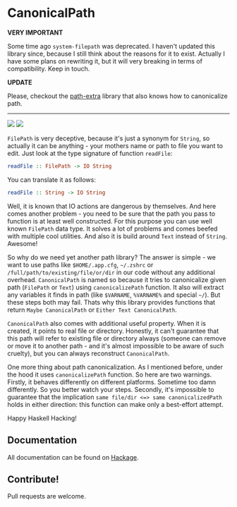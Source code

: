 # CanonicalPath

**VERY IMPORTANT**

Some time ago `system-filepath` was deprecated. I haven't updated this library since, because I still think about the reasons for it to exist. Actually I have some plans on rewriting it, but it will very breaking in terms of compatibility. Keep in touch.

**UPDATE**

Please, checkout the [path-extra](https://github.com/d12frosted/path-extra) library that also knows how to canonicalize path.

---

![](https://img.shields.io/travis/d12frosted/CanonicalPath.svg)
![](https://img.shields.io/hackage/v/system-canonicalpath.svg)

`FilePath` is very deceptive, because it's just a synonym for `String`, so actually it can be anything - your mothers name or path to file you want to edit. Just look at the type signature of function `readFile`:

```haskell
readFile :: FilePath -> IO String
```

You can translate it as follows:

```haskell
readFile :: String -> IO String
```

Well, it is known that IO actions are dangerous by themselves. And here comes another problem - you need to be sure that the path you pass to function is at least well constructed. For this purpose you can use well known `FilePath` data type. It solves a lot of problems and comes beefed with multiple cool utilities. And also it is build around `Text` instead of `String`. Awesome!

So why do we need yet another path library? The answer is simple - we want to use paths like `$HOME/.app.cfg`, `~/.zshrc` or `/full/path/to/existing/file/or/dir` in our code without any additional overhead. `CanonicalPath` is named so because it tries to canonicalize given path (`FilePath` or `Text`) using `canonicalizePath` function. It also will extract any variables it finds in path (like `$VARNAME`, `%VARNAME%` and special `~/`). But these steps both may fail. Thats why this library provides functions that return `Maybe CanonicalPath` or `Either Text CanonicalPath`.

`CanonicalPath` also comes with additional useful property. When it is created, it points to real file or directory. Honestly, it can't guarantee that this path will refer to existing file or directory always (someone can remove or move it to another path - and it's almost impossible to be aware of such cruelty), but you can always reconstruct `CanonicalPath`.

One more thing about path canonicalization. As I mentioned before, under the hood it uses `canonicalizePath` function. So here are two warnings. Firstly, it behaves differently on different platforms. Sometime too damn differently. So you better watch your steps. Secondly, it's impossible to guarantee that the implication `same file/dir <=> same canonicalizedPath` holds in either direction: this function can make only a best-effort attempt.

Happy Haskell Hacking!

## Documentation

All documentation can be found on [Hackage](https://hackage.haskell.org/package/system-canonicalpath).

## Contribute!

Pull requests are welcome.
